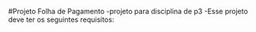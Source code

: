 #Projeto Folha de Pagamento
-projeto para disciplina de p3
-Esse projeto deve ter os seguintes requisitos:



